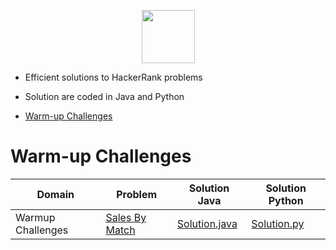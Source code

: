 <p align="center">
    <a href="https://www.hackerrank.com/RodneyShag">
        <img height=85 src="https://d3keuzeb2crhkn.cloudfront.net/hackerrank/assets/styleguide/logo_wordmark-f5c5eb61ab0a154c3ed9eda24d0b9e31.svg">
    </a>
</p>

* Efficient solutions to HackerRank problems
* Solution are coded in Java and Python

* [Warm-up Challenges](#warm-up-challenges)
# Warm-up Challenges

|Domain|Problem|Solution Java| Solution Python|
|-----|------|----|----|
|Warmup Challenges|[Sales By Match](https://www.hackerrank.com/challenges/sock-merchant/problem)|[Solution.java](Warmup/Java/SalesByMatch.java)|[Solution.py](Warmup/Python/sales_by_match.py)|
